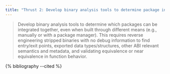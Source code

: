 ```yaml
---
title: "Thrust 2: Develop binary analysis tools to determine package integration"
---
```


> Develop binary analysis tools to determine which packages can be integrated together, even when built through different means (e.g., manually or with a package manager). This requires reverse engineering stripped binaries with no debug information to find entry/exit points, exported data types/structures, other ABI relevant semantics and metadata, and validating equivalence or near equivalence in function behavior.


{% bibliography --cited %}
